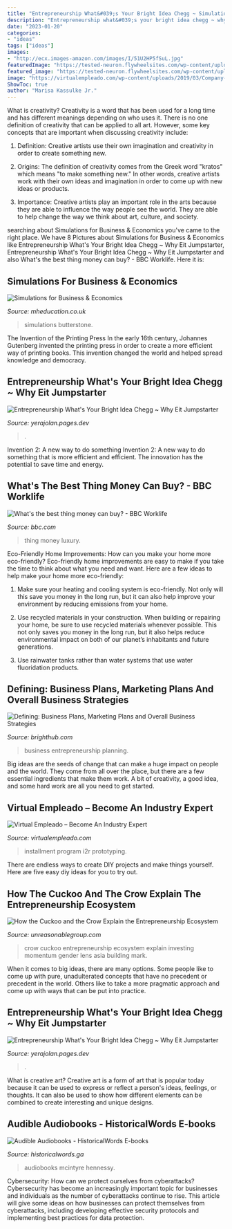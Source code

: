 ```yaml
---
title: "Entrepreneurship What&#039;s Your Bright Idea Chegg ~ Simulations Butterstone"
description: "Entrepreneurship what&#039;s your bright idea chegg ~ why eit jumpstarter"
date: "2023-01-20"
categories:
- "ideas"
tags: ["ideas"]
images:
- "http://ecx.images-amazon.com/images/I/51U2HP5fSuL.jpg"
featuredImage: "https://tested-neuron.flywheelsites.com/wp-content/uploads/2000/09/Mark_CrowCuckoo.jpg"
featured_image: "https://tested-neuron.flywheelsites.com/wp-content/uploads/2000/09/Mark_CrowCuckoo.jpg"
image: "https://virtualempleado.com/wp-content/uploads/2019/03/Company-rafiki.png"
ShowToc: true
author: "Marisa Kassulke Jr."
---
```



What is creativity?
Creativity is a word that has been used for a long time and has different meanings depending on who uses it. There is no one definition of creativity that can be applied to all art. However, some key concepts that are important when discussing creativity include:
1) Definition: Creative artists use their own imagination and creativity in order to create something new.

2) Origins: The definition of creativity comes from the Greek word "kratos" which means "to make something new." In other words, creative artists work with their own ideas and imagination in order to come up with new ideas or products.

3) Importance: Creative artists play an important role in the arts because they are able to influence the way people see the world. They are able to help change the way we think about art, culture, and society.

	

		
searching about Simulations for Business &amp; Economics you've came to the right place. We have 8 Pictures about Simulations for Business &amp; Economics like Entrepreneurship What&#039;s Your Bright Idea Chegg ~ Why Eit Jumpstarter, Entrepreneurship What&#039;s Your Bright Idea Chegg ~ Why Eit Jumpstarter and also What&#039;s the best thing money can buy? - BBC Worklife. Here it is:
		
    
## Simulations For Business &amp; Economics

<img loading=lazy src="https://www.mheducation.co.uk/media/wysiwyg/management.jpg" onerror="this.onerror=null;this.src='https://tse2.mm.bing.net/th?id=OIP.TTZ0wZuxC9rNaqKzfwqvGgHaEC&amp;pid=15.1';" alt="Simulations for Business &amp; Economics">

_Source: mheducation.co.uk_

>simulations butterstone. 

	

The Invention of the Printing Press
In the early 16th century, Johannes Gutenberg invented the printing press in order to create a more efficient way of printing books. This invention changed the world and helped spread knowledge and democracy.

    
## Entrepreneurship What&#039;s Your Bright Idea Chegg ~ Why Eit Jumpstarter

<img loading=lazy src="https://www.mheducation.co.uk/media/wysiwyg/MicrosoftTeams-image_3_.png" onerror="this.onerror=null;this.src='https://tse3.mm.bing.net/th?id=OIP.iFwUzgXjr9N8fbX0Xvt4jAHaDr&amp;pid=15.1';" alt="Entrepreneurship What&#039;s Your Bright Idea Chegg ~ Why Eit Jumpstarter">

_Source: yerajolan.pages.dev_

>. 

	

Invention 2: A new way to do something
Invention 2: A new way to do something that is more efficient and efficient. The innovation has the potential to save time and energy.

    
## What&#039;s The Best Thing Money Can Buy? - BBC Worklife

<img loading=lazy src="https://ichef.bbci.co.uk/wwfeatures/live/1600_640/images/live/p0/2x/s2/p02xs232.jpg" onerror="this.onerror=null;this.src='https://tse3.mm.bing.net/th?id=OIP.rq71u9G5DyZTROHPrea7PgHaC9&amp;pid=15.1';" alt="What&#039;s the best thing money can buy? - BBC Worklife">

_Source: bbc.com_

>thing money luxury. 

	

Eco-Friendly Home Improvements: How can you make your home more eco-friendly?
Eco-friendly home improvements are easy to make if you take the time to think about what you need and want. Here are a few ideas to help make your home more eco-friendly:
1. Make sure your heating and cooling system is eco-friendly. Not only will this save you money in the long run, but it can also help improve your environment by reducing emissions from your home.

2. Use recycled materials in your construction. When building or repairing your home, be sure to use recycled materials whenever possible. This not only saves you money in the long run, but it also helps reduce environmental impact on both of our planet’s inhabitants and future generations.

3. Use rainwater tanks rather than water systems that use water fluoridation products.

    
## Defining: Business Plans, Marketing Plans And Overall Business Strategies

<img loading=lazy src="http://img.bhs4.com/d0/b/d0b2de2921c29a228563ba9285c47b494d16a4f1_large.jpg" onerror="this.onerror=null;this.src='https://tse4.mm.bing.net/th?id=OIP.AELXnwFFzcqNLKyHI2BbJAHaHa&amp;pid=15.1';" alt="Defining: Business Plans, Marketing Plans and Overall Business Strategies">

_Source: brighthub.com_

>business entrepreneurship planning. 

	

Big ideas are the seeds of change that can make a huge impact on people and the world. They come from all over the place, but there are a few essential ingredients that make them work. A bit of creativity, a good idea, and some hard work are all you need to get started.

    
## Virtual Empleado – Become An Industry Expert

<img loading=lazy src="https://virtualempleado.com/wp-content/uploads/2019/03/Company-rafiki.png" onerror="this.onerror=null;this.src='https://tse1.mm.bing.net/th?id=OIP.T2h6hdMM7v-jSYbABFgHxAHaHa&amp;pid=15.1';" alt="Virtual Empleado – Become An Industry Expert">

_Source: virtualempleado.com_

>installment program i2r prototyping. 

	

There are endless ways to create DIY projects and make things yourself. Here are five easy diy ideas for you to try out.

    
## How The Cuckoo And The Crow Explain The Entrepreneurship Ecosystem

<img loading=lazy src="https://tested-neuron.flywheelsites.com/wp-content/uploads/2000/09/Mark_CrowCuckoo.jpg" onerror="this.onerror=null;this.src='https://tse2.mm.bing.net/th?id=OIP.0BOLGkoTG448unkOp_ExSwHaCp&amp;pid=15.1';" alt="How the Cuckoo and the Crow Explain the Entrepreneurship Ecosystem">

_Source: unreasonablegroup.com_

>crow cuckoo entrepreneurship ecosystem explain investing momentum gender lens asia building mark. 

	

When it comes to big ideas, there are many options. Some people like to come up with pure, unadulterated concepts that have no precedent or precedent in the world. Others like to take a more pragmatic approach and come up with ways that can be put into practice. 

    
## Entrepreneurship What&#039;s Your Bright Idea Chegg ~ Why Eit Jumpstarter

<img loading=lazy src="https://veer90.com/wp-content/uploads/2018/10/entrprenuer_lighbulb_chalk_139873094_xl-2015-1080x721.jpg" onerror="this.onerror=null;this.src='https://tse1.mm.bing.net/th?id=OIP.SJa34cm17RlivyTC7iikJgHaE8&amp;pid=15.1';" alt="Entrepreneurship What&#039;s Your Bright Idea Chegg ~ Why Eit Jumpstarter">

_Source: yerajolan.pages.dev_

>. 

	

What is creative art?
Creative art is a form of art that is popular today because it can be used to express or reflect a person's ideas, feelings, or thoughts. It can also be used to show how different elements can be combined to create interesting and unique designs.

    
## Audible Audiobooks - HistoricalWords E-books

<img loading=lazy src="http://ecx.images-amazon.com/images/I/51U2HP5fSuL.jpg" onerror="this.onerror=null;this.src='https://tse3.mm.bing.net/th?id=OIP.ioP2YQH1UtMlPJuypP2PzgHaHa&amp;pid=15.1';" alt="Audible Audiobooks - HistoricalWords E-books">

_Source: historicalwords.ga_

>audiobooks mcintyre hennessy. 

	

Cybersecurity: How can we protect ourselves from cyberattacks?
Cybersecurity has become an increasingly important topic for businesses and individuals as the number of cyberattacks continue to rise. This article will give some ideas on how businesses can protect themselves from cyberattacks, including developing effective security protocols and implementing best practices for data protection.

